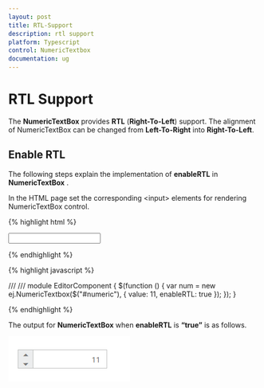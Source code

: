 ```yaml
---
layout: post
title: RTL-Support
description: rtl support
platform: Typescript
control: NumericTextbox
documentation: ug
---
```


# RTL Support

The **NumericTextBox** provides **RTL** (**Right-To-Left**) support. The alignment of NumericTextBox can be changed from **Left-To-Right** into **Right-To-Left**.

## Enable RTL

The following steps explain the implementation of **enableRTL** in **NumericTextBox** .

In the HTML page set the corresponding &lt;input&gt; elements for rendering NumericTextBox control.

{% highlight html %}

<input id="numeric" type="text" />
	
{% endhighlight %}

{% highlight javascript %}


/// <reference path="tsfiles/jquery.d.ts" />
/// <reference path="tsfiles/ej.web.all.d.ts" />
module EditorComponent {
    $(function () {
        var num = new ej.NumericTextbox($("#numeric"), {
            value: 11,
            enableRTL: true
        }); 
    });
}


{% endhighlight %}


The output for **NumericTextBox** when **enableRTL** is **“true”** is as follows. 

![](RTL-Support_images/RTL-Support_img1.png) 

